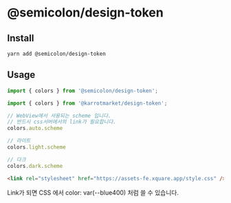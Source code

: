 

# @semicolon/design-token

## Install

```
yarn add @semicolon/design-token
```


## Usage
```jsx
import { colors } from '@semicolon/design-token';
```

```typescript
import { colors } from '@karrotmarket/design-token';

// WebView에서 사용되는 scheme 입니다. 
// 반드시 css서버에서의 link가 필요합니다.
colors.auto.scheme

// 라이트
colors.light.scheme

// 다크
colors.dark.scheme
```


```html
<link rel="stylesheet" href="https://assets-fe.xquare.app/style.css" />
```

Link가 되면 CSS 에서 color: var(--blue400) 처럼 쓸 수 있습니다.
